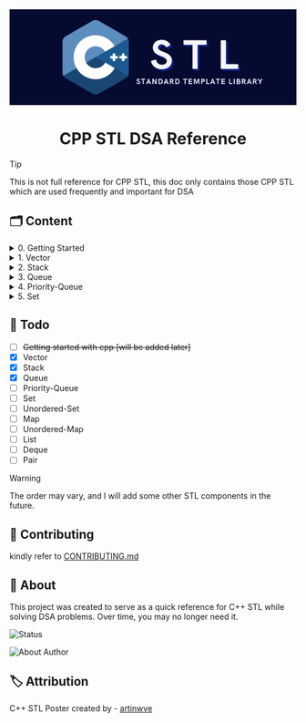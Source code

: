 <div align="center">
  <img src="./assets/CPP STL.png" alt="API Logo"/>
</div>

<h1 align="center">CPP STL DSA Reference</h1>

> [!TIP]
>
> This is not full reference for CPP STL, this doc only contains those CPP STL which are used frequently and important for DSA


## :card_index_dividers: Content

<details close>
<summary> 0. Getting Started </summary>

<h3 align="center"> ⚡ 0. Getting Started </h3>

```cpp
#include <iostream>

int main() {
    std::cout << "Hello, World!" << std::endl;
    return 0;
}
```
</details>
<details close>
<summary> 1. Vector </summary>

<h3 align="center"> ⚡ 1. Vector </h3>

```cpp
#include <bits/stdc++.h>
using namespace std;

int main()
{
    // ========== Declaration ========== //
    // Creates an empty vector of integers.
    vector<int> v;
    // Creates an empty vector of string.
    vector<string> vs;
    // Creates a vector of size 5, all elements initialized to 20.
    vector<int> v(5, 20);
    // Initializes with the given values.
    vector<int> v = {1, 2, 3, 4, 5};
    // Copies all elements from v1 to v2.
    vector<int> v1 = {1, 2, 3};
    vector<int> v2(v1);

    // 2D vector for matrices
    vector<vector<int>> mat;
    // ======================================== //
    // ======================================== //

    // ========== Adding Elements ========== //
    // Adds 13 to the end of the vector.
    v.push_back(13);
    v.emplace_back(13); // generally faster than <push_back>

    // Add 14 to the position (start) of the vector
    v.insert(v.begin(), 10);
    // ======================================== //
    // ======================================== //

    // ========== Deleting Elements ========== //
    // Delete element from end.
    v.pop_back();
    // Clear the whole vector.
    v.clear();
    // Erases element at position 1.
    v.erase(v.begin() + 1);
    // Erases first 2 element from start.
    v.erase(v.begin(), v.begin() + 2);
    // ======================================== //
    // ======================================== //

    // ========== Getting Elements ========== //
    // Using []
    v[0];
    // Using at()
    v.at(0);
    // Returns first element value
    v.front();
    // Returns last element value
    v.back();

    // Points to the first element (1)
    vector<int> vec = {1, 2, 3};
    auto it = vec.begin();
    // Points to the last element (1)
    vector<int> vec = {1, 2, 3};
    auto it = vec.end();

    // ======================================== //
    // ======================================== //

    // ========== Other Important Methods ========== //
    // Returns the number of elements in the vector.
    v.size();
    // Checks if the vector is empty
    v.empty(); // return true or false

    // Sorting [Time complexity: O(n log n)]
    sort(vec.begin(), vec.end());

    // Iterating vectors
    // you can use <int> instead of <auto>
    for (auto num : v)
    {
        cout << num << endl;
    }

    // Swapping two vectors
    vector<int> vec1 = {1, 2, 3};
    vector<int> vec2 = {4, 5, 6};
    vec1.swap(vec2); // vec1 = {4, 5, 6}, vec2 = {1, 2, 3}

    // ======================================== //
    // ======================================== //
    return 0;
}

```
</details>
<details close>
<summary> 2. Stack </summary>

<h3 align="center"> ⚡ 2. Stack </h3>

```cpp
#include <bits/stdc++.h>
using namespace std;

int main()
{
    // ========== Declaration ========== //
    // Creates an empty stack of integers.
    stack<int> st;
    // Creates an empty stack of strings.
    stack<string> st_str;
    // ======================================== //

    // ========== Adding Elements ========== //
    // Adds 23 to the top of the stack.
    st.push(23);
    // Adds 34 to the top of the stack (alternative to push()).
    st.emplace(34);
    // Emplace is slightly more efficient as it constructs the element in-place.
    // ======================================== //

    // ========== Deleting Elements ========== //
    // Removes the top element from the stack.
    st.pop();
    // ======================================== //

    // ========== Accessing Elements ========== //
    // Returns the top element of the stack.
    int top_element = st.top();
    // ======================================== //

    // ========== Other Important Methods ========== //
    // Checks if the stack is empty.
    st.empty(); // Returns true or false.
    // Returns the number of elements in the stack.
    st.size();

    // Swapping two stacks.
    stack<int> st2;
    st2.swap(st); // Swaps the elements of st and st2.
    // ======================================== //

    // ========== Iterating Through Stack ========== //
    // Iterates through the stack and prints elements.
    // Note: Direct indexing is not allowed in stacks.
    while (!st.empty())
    {
        // Prints the top element of the stack.
        std::cout << st.top() << std::endl;
        // Removes the top element from the stack.
        st.pop();
    }
    // ======================================== //

    return 0;
}
```
</details>
<details close>
<summary> 3. Queue </summary>

<h3 align="center"> ⚡ 3. Queue </h3>

```cpp
#include <bits/stdc++.h>
using namespace std;

int main()
{
    // ========== Working Principal ========== //
    // FIFO --> First In First Out
    // ======================================== //
    // ======================================== //

    // ========== Declaration ========== //
    // Creates an empty queue of integers.
    queue<int> que;
    // Creates an empty queue of strings.
    queue<string> que_str;
    // ======================================== //
    // ======================================== //

    // ========== Adding Elements ========== //
    // Adds 1 at the end of the queue.
    que.push(1);
    que.push(2);
    // (alternative to push()).
    que.emplace(3); // generally faster than <push>
    // ======================================== //
    // ======================================== //

    // ========== Deleting Elements ========== //
    // Removes the front element from the queue.
    que.pop();
    // Clear the whole queue.
    while (!que.empty())
    {
        que.pop();
    }
    // ======================================== //
    // ======================================== //

    // ========== Accessing Elements ========== //
    // Returns the front element of the queue.
    int front_element = que.front();
    // Returns the back/end element of the queue.
    int back_element = que.back();
    // ======================================== //
    // ======================================== //

    // ========== Other Important Methods ========== //
    // Checks if the queue is empty.
    que.empty(); // Returns true or false.
    // Returns the number of elements in the queue.
    que.size();

    // Copying the queue to another queue
    queue<int> tmp_que = que;

    // Swapping two queues.
    queue<int> que2;
    que2.swap(que); // Swaps the elements of que and que2.
    // ======================================== //
    // ======================================== //

    // ========== Iterating Through Queue ========== //
    // Iterates through the queue and prints elements.
    // Note: Direct indexing is not allowed in queues.
    while (!que.empty())
    {
        // Prints the front element of the queue.
        std::cout << que.front() << std::endl;
        // Removes the front element from the queue.
        que.pop();
    }

    // RECOMMENDED METHOD FOR INTERATING:
    std::queue<int> temp = que; // Copy the original queue
    // so that original queue remain same, for future reference
    // but to <reduce time complexity> you can use above method :)
    while (!temp.empty())
    {
        std::cout << temp.front() << " ";
        temp.pop();
    }
    // ======================================== //
    // ======================================== //

    return 0;
}
```
</details>
<details close>
<summary> 4. Priority-Queue </summary>

<h3 align="center"> ⚡ 4. Priority-Queue </h3>

```cpp
// Development in progress 🫣
```
</details>
<details close>
<summary> 5. Set </summary>

<h3 align="center"> ⚡ 5. Set </h3>

```cpp
// Development in progress 🫣
```
</details>


<!-- ## :memo: Todo -->
## :seedling: Todo

- [ ] ~~Getting started with cpp [will be added later]~~
- [x] Vector
- [x] Stack
- [x] Queue
- [ ] Priority-Queue
- [ ] Set
- [ ] Unordered-Set
- [ ] Map
- [ ] Unordered-Map
- [ ] List
- [ ] Deque
- [ ] Pair

> [!WARNING]
>
> The order may vary, and I will add some other STL components in the future.

## :hugs: Contributing
kindly refer to [CONTRIBUTING.md](./CONTRIBUTING.md)

## :compass: About
This project was created to serve as a quick reference for C++ STL while solving DSA problems. Over time, you may no longer need it.

![Status](https://img.shields.io/badge/Status%20-In%20Development%20-FFD700?style=for-the-badge)

![About Author](https://img.shields.io/badge/Created%20by-%20Saket%20Maurya-f5a97f?style=for-the-badge)

## :label: Attribution

C++ STL Poster created by - [artinwve](https://www.instagram.com/artinwve/)